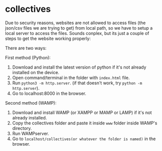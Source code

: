 # collectives

Due to security reasons, websites are not allowed to access files (the json/csv files we are trying to get) from local path, so we have to setup a local server to access the files. Sounds conplex, but its just a couple of steps to get the website working properly:

There are two ways:

First method (Python):
1. Download and install the latest version of python if it's not already installed on the device.
2. Open command/terminal in the folder with `index.html` file.
3. Run `python3 -m http.server`. (if that doesn't work, try `python -m http.server`).
4. Go to localhost:8000 in the browser.

Second method (WAMP):
1. Download and install WAMP (or XAMPP or MAMP or LAMP) if it's not already installed.
2. Copy the collectives folder and paste it inside `www` folder inside WAMP's directory.
3. Run WAMPserver. 
4. Go to `localhost/collectives(or whatever the folder is named)` in the browser.